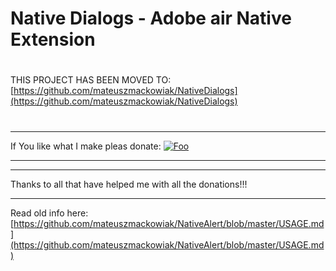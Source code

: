 # Native Dialogs - Adobe air Native Extension #

# 
THIS PROJECT HAS BEEN MOVED TO:
[https://github.com/mateuszmackowiak/NativeDialogs](https://github.com/mateuszmackowiak/NativeDialogs)
#
***
If You like what I make pleas donate:
[![Foo](https://www.paypalobjects.com/en_GB/i/btn/btn_donate_SM.gif)](https://www.paypal.com/cgi-bin/webscr?cmd=_s-xclick&hosted_button_id=CMYHNG32SVXZ4)
***

***
Thanks to all that have helped me with all the donations!!!
***

Read old info here:
[https://github.com/mateuszmackowiak/NativeAlert/blob/master/USAGE.md](https://github.com/mateuszmackowiak/NativeAlert/blob/master/USAGE.md)
